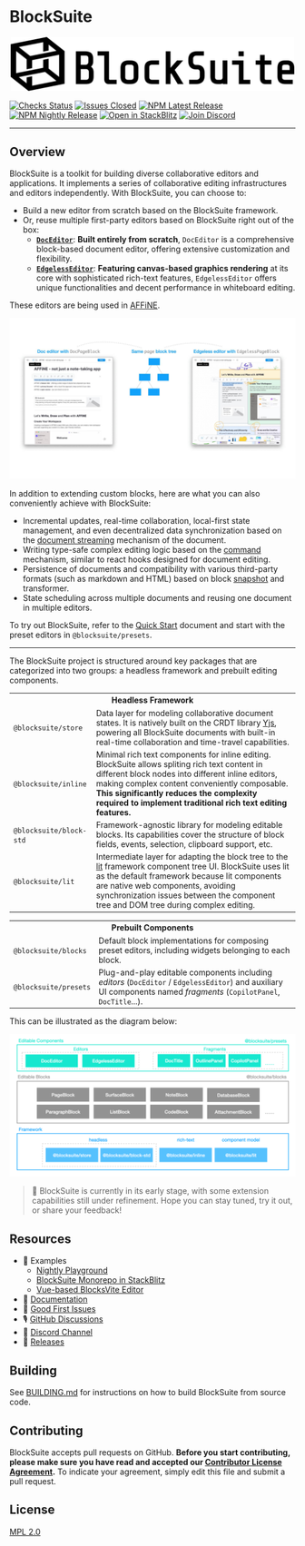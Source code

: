 # BlockSuite

<p align="center">
  <picture style="width: 500px">
    <source media="(prefers-color-scheme: light)" srcset="https://raw.githubusercontent.com/toeverything/blocksuite/master/assets/logo-and-name-h.svg" />
    <source media="(prefers-color-scheme: dark)" srcset="https://raw.githubusercontent.com/toeverything/blocksuite/master/assets/logo-and-name-h-white.svg" />
    <img src="https://raw.githubusercontent.com/toeverything/blocksuite/master/assets/logo-and-name-h.svg" width="500" alt="BlockSuite logo and name" />
  </picture>
</p>

<!--
[![Codecov](https://codecov.io/gh/toeverything/blocksuite/branch/master/graph/badge.svg?token=T86JYCDSMN)](https://codecov.io/gh/toeverything/blocksuite)
-->

[![Checks Status](https://img.shields.io/github/checks-status/toeverything/blocksuite/master)](https://github.com/toeverything/blocksuite/actions?query=branch%3Amaster)
[![Issues Closed](https://img.shields.io/github/issues-closed/toeverything/blocksuite?color=6880ff)](https://github.com/toeverything/blocksuite/issues?q=is%3Aissue+is%3Aclosed)
[![NPM Latest Release](https://img.shields.io/npm/v/@blocksuite/store.svg?maxAge=300&color=6880ff)](./packages/store/package.json)
[![NPM Nightly Release](https://img.shields.io/npm/v/@blocksuite/presets/nightly?color=6880ff)](https://github.com/toeverything/blocksuite/actions/workflows/nightly-release.yml?query=branch%3Amaster)
[![Open in StackBlitz](https://img.shields.io/badge/open%20in-StackBlitz-black)](https://stackblitz.com/github/toeverything/blocksuite)
[![Join Discord](https://img.shields.io/discord/959027316334407691)](https://discord.gg/9vwSWmYYcZ)

---

## Overview

BlockSuite is a toolkit for building diverse collaborative editors and applications. It implements a series of collaborative editing infrastructures and editors independently. With BlockSuite, you can choose to:

- Build a new editor from scratch based on the BlockSuite framework.
- Or, reuse multiple first-party editors based on BlockSuite right out of the box:
  - [**`DocEditor`**](https://blocksuite.io/presets/doc-editor.html): **Built entirely from scratch**, `DocEditor` is a comprehensive block-based document editor, offering extensive customization and flexibility.
  - [**`EdgelessEditor`**](https://blocksuite.io/presets/edgeless-editor.html): **Featuring canvas-based graphics rendering** at its core with sophisticated rich-text features, `EdgelessEditor` offers unique functionalities and decent performance in whiteboard editing.

These editors are being used in [AFFiNE](https://github.com/toeverything/AFFiNE).

![showcase-doc-edgeless-editors](./packages/docs/images/showcase-doc-edgeless-editors.jpg)

In addition to extending custom blocks, here are what you can also conveniently achieve with BlockSuite:

- Incremental updates, real-time collaboration, local-first state management, and even decentralized data synchronization based on the [document streaming](https://blocksuite.io/data-synchronization.html#document-streaming) mechanism of the document.
- Writing type-safe complex editing logic based on the [command](https://blocksuite.io/command.html) mechanism, similar to react hooks designed for document editing.
- Persistence of documents and compatibility with various third-party formats (such as markdown and HTML) based on block [snapshot](https://blocksuite.io/data-synchronization.html#snapshot-api) and transformer.
- State scheduling across multiple documents and reusing one document in multiple editors.

To try out BlockSuite, refer to the [Quick Start](https://blocksuite.io/quick-start.html) document and start with the preset editors in `@blocksuite/presets`.

---

The BlockSuite project is structured around key packages that are categorized into two groups: a headless framework and prebuilt editing components.

<table>
  <tr>
    <th colspan="2">Headless Framework</th>
  </tr>
  <tr>
    <td><code>@blocksuite/store</code></td>
    <td>Data layer for modeling collaborative document states. It is natively built on the CRDT library <a href="https://github.com/yjs/yjs">Yjs</a>, powering all BlockSuite documents with built-in real-time collaboration and time-travel capabilities.</td>
  </tr>
  <tr>
    <td><code>@blocksuite/inline</code></td>
    <td>Minimal rich text components for inline editing. BlockSuite allows spliting rich text content in different block nodes into different inline editors, making complex content conveniently composable. <strong>This significantly reduces the complexity required to implement traditional rich text editing features.</strong></td>
  </tr>
  <tr>
    <td><code>@blocksuite/block-std</code></td>
    <td>Framework-agnostic library for modeling editable blocks. Its capabilities cover the structure of block fields, events, selection, clipboard support, etc.</td>
  </tr>
  <tr>
    <td><code>@blocksuite/lit</code></td>
    <td>Intermediate layer for adapting the block tree to the <a href="https://lit.dev/">lit</a> framework component tree UI. BlockSuite uses lit as the default framework because lit components are native web components, avoiding synchronization issues between the component tree and DOM tree during complex editing.</td>
  </tr>
</table>

<table>
  <tr>
    <th colspan="2">Prebuilt Components</th>
  </tr>
  <tr>
    <td><code>@blocksuite/blocks</code></td>
    <td>Default block implementations for composing preset editors, including widgets belonging to each block.</td>
  </tr>
  <tr>
    <td><code>@blocksuite/presets</code></td>
    <td>Plug-and-play editable components including <i>editors</i> (<code>DocEditor</code> / <code>EdgelessEditor</code>) and auxiliary UI components named <i>fragments</i> (<code>CopilotPanel</code>, <code>DocTitle</code>...).</td>
  </tr>
</table>

This can be illustrated as the diagram below:

![package-overview.png](./packages/docs/images/package-overview.png)

> 🚧 BlockSuite is currently in its early stage, with some extension capabilities still under refinement. Hope you can stay tuned, try it out, or share your feedback!

## Resources

- 🎁 Examples
  - [Nightly Playground](https://try-blocksuite.vercel.app/starter/?init)
  - [BlockSuite Monorepo in StackBlitz](https://stackblitz.com/github/toeverything/blocksuite)
  - [Vue-based BlocksVite Editor](https://github.com/zuozijian3720/blocksvite)
- 📝 [Documentation](https://blocksuite.io/quick-start.html)
- 📍 [Good First Issues](https://github.com/toeverything/blocksuite/issues?q=is%3Aopen+is%3Aissue+label%3A%22good+first+issue%22)
- 🎙️ [GitHub Discussions](https://github.com/toeverything/blocksuite/discussions)
- 💬 [Discord Channel](https://discord.gg/9vwSWmYYcZ)
- 🚀 [Releases](https://github.com/toeverything/blocksuite/releases)

## Building

See [BUILDING.md](BUILDING.md) for instructions on how to build BlockSuite from source code.

## Contributing

BlockSuite accepts pull requests on GitHub. **Before you start contributing, please make sure you have read and accepted our [Contributor License Agreement](https://github.com/toeverything/blocksuite/edit/master/.github/CLA.md).** To indicate your agreement, simply edit this file and submit a pull request.

## License

[MPL 2.0](./LICENSE)
